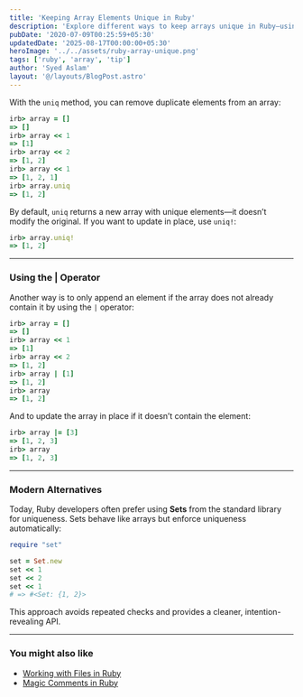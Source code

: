 ```yaml
---
title: 'Keeping Array Elements Unique in Ruby'
description: 'Explore different ways to keep arrays unique in Ruby—using `uniq`, `uniq!`, and the `|` operator.'
pubDate: '2020-07-09T00:25:59+05:30'
updatedDate: '2025-08-17T00:00:00+05:30'
heroImage: '../../assets/ruby-array-unique.png'
tags: ['ruby', 'array', 'tip']
author: 'Syed Aslam'
layout: '@/layouts/BlogPost.astro'
---
```


With the `uniq` method, you can remove duplicate elements from an array:

```ruby
irb> array = []
=> []
irb> array << 1
=> [1]
irb> array << 2
=> [1, 2]
irb> array << 1
=> [1, 2, 1]
irb> array.uniq
=> [1, 2]
```

By default, `uniq` returns a new array with unique elements—it doesn’t modify the original.
If you want to update in place, use `uniq!`:

```ruby
irb> array.uniq!
=> [1, 2]
```

---

### Using the | Operator

Another way is to only append an element if the array does not already contain it by using the `|` operator:

```ruby
irb> array = []
=> []
irb> array << 1
=> [1]
irb> array << 2
=> [1, 2]
irb> array | [1]
=> [1, 2]
irb> array
=> [1, 2]
```

And to update the array in place if it doesn’t contain the element:

```ruby
irb> array |= [3]
=> [1, 2, 3]
irb> array
=> [1, 2, 3]
```

---

### Modern Alternatives

Today, Ruby developers often prefer using **Sets** from the standard library for uniqueness. Sets behave like arrays but enforce uniqueness automatically:

```ruby
require "set"

set = Set.new
set << 1
set << 2
set << 1
# => #<Set: {1, 2}>
```

This approach avoids repeated checks and provides a cleaner, intention-revealing API.

---

### You might also like

- [Working with Files in Ruby](/blog/working-with-files-in-ruby)
- [Magic Comments in Ruby](/blog/magic-comments-in-ruby)
